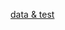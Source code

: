 [data & test](https://drive.google.com/drive/folders/0B0EU7y2Co05wZ3Jndms3WDhkdm8?resourcekey=0-ZJU5aXRa9U_AuQORmjyp8A)